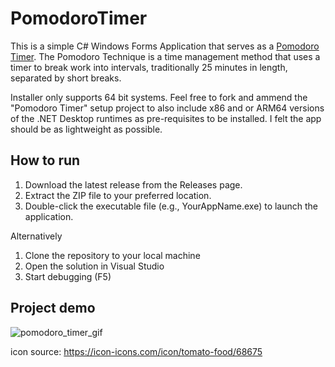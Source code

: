 # PomodoroTimer
This is a simple C# Windows Forms Application that serves as a [Pomodoro Timer](https://todoist.com/productivity-methods/pomodoro-technique). The Pomodoro Technique is a time management method that uses a timer to break work into intervals, traditionally 25 minutes in length, separated by short breaks. 

Installer only supports 64 bit systems. Feel free to fork and ammend the "Pomodoro Timer" setup project to also include x86 and or ARM64 versions of the .NET Desktop runtimes as pre-requisites to be installed. I felt the app should be as lightweight as possible.

## How to run
1. Download the latest release from the Releases page.
2. Extract the ZIP file to your preferred location.
3. Double-click the executable file (e.g., YourAppName.exe) to launch the application.

Alternatively
1. Clone the repository to your local machine
2. Open the solution in Visual Studio
3. Start debugging (F5)

## Project demo
![pomodoro_timer_gif](https://github.com/user-attachments/assets/ada82ee6-8b01-4d02-982f-3633917715be)

icon source: https://icon-icons.com/icon/tomato-food/68675
